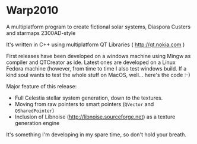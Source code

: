 Warp2010
========

A multiplatform program to create fictional solar systems, Diaspora Custers and starmaps 2300AD-style

It's written in C++ using multiplatform QT Libraries ( http://qt.nokia.com ) 

First releases have been developed on a windows machine using Mingw as compiler and QTCreator as ide. Latest ones are developed on a Linux Fedora machine (however, from time to time I also test windows build. If a kind soul wants to test the whole stuff on MacOS, well... here's the code :-) 

Major feature of this release:

* Full Celestia stellar system generation, down to the textures.
* Moving from raw pointers to smart pointers (`QVector` and `QSharedPointer`)
* Inclusion of Libnoise (http://libnoise.sourceforge.net) as a texture generation engine

It's something I'm developing in my spare time, so don't hold your breath. 
